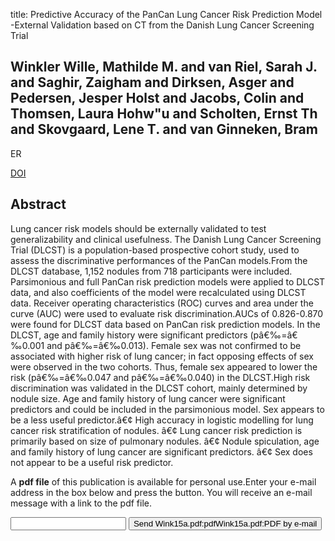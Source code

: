 title: Predictive Accuracy of the PanCan Lung Cancer Risk Prediction Model -External Validation based on CT from the Danish Lung Cancer Screening Trial

## Winkler Wille, Mathilde M. and van Riel, Sarah J. and Saghir, Zaigham and Dirksen, Asger and Pedersen, Jesper Holst and Jacobs, Colin and Thomsen, Laura Hohw"u and Scholten, Ernst Th and Skovgaard, Lene T. and van Ginneken, Bram
ER

<a href="https://doi.org/10.1007/s00330-015-3689-0">DOI</a>

## Abstract
Lung cancer risk models should be externally validated to test generalizability and clinical usefulness. The Danish Lung Cancer Screening Trial (DLCST) is a population-based prospective cohort study, used to assess the discriminative performances of the PanCan models.From the DLCST database, 1,152 nodules from 718 participants were included. Parsimonious and full PanCan risk prediction models were applied to DLCST data, and also coefficients of the model were recalculated using DLCST data. Receiver operating characteristics (ROC) curves and area under the curve (AUC) were used to evaluate risk discrimination.AUCs of 0.826-0.870 were found for DLCST data based on PanCan risk prediction models. In the DLCST, age and family history were significant predictors (pâ€‰=â€‰0.001 and pâ€‰=â€‰0.013). Female sex was not confirmed to be associated with higher risk of lung cancer; in fact opposing effects of sex were observed in the two cohorts. Thus, female sex appeared to lower the risk (pâ€‰=â€‰0.047 and pâ€‰=â€‰0.040) in the DLCST.High risk discrimination was validated in the DLCST cohort, mainly determined by nodule size. Age and family history of lung cancer were significant predictors and could be included in the parsimonious model. Sex appears to be a less useful predictor.â€¢ High accuracy in logistic modelling for lung cancer risk stratification of nodules. â€¢ Lung cancer risk prediction is primarily based on size of pulmonary nodules. â€¢ Nodule spiculation, age and family history of lung cancer are significant predictors. â€¢ Sex does not appear to be a useful risk predictor.

A <b>pdf file</b> of this publication is available for personal use.Enter your e-mail address in the box below and press the button. You will receive an e-mail message with a link to the pdf file.
<form action="sender.php">  <input type="text" name="email">  <input type="submit" value="Send Wink15a.pdf:pdfWink15a.pdf:PDF by e-mail"></form>